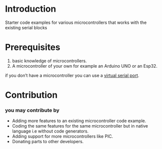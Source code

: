 # Introduction


Starter code examples for various microcontrollers that works with the existing serial blocks

# Prerequisites


1. basic knowledge of microcontrollers.
2. A microcontroller of your own for example an Arduino UNO or an Esp32.

if you don’t have a microcontroller you can use a [virtual serial port](https://www.virtual-serial-port.org/).

# Contribution


### you may contribute by

- Adding more features to an existing microcontroller code example.
- Coding the same features for the same microcontroller but in native language i.e without code generators.
- Adding support for more microcontrollers like PIC.
- Donating parts to other developers.
